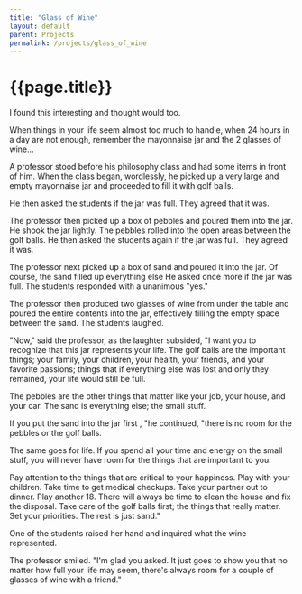 ```yaml
---
title: "Glass of Wine"
layout: default
parent: Projects
permalink: /projects/glass_of_wine
---
```

# {{page.title}}
I found this interesting and thought would too.

When things in your life seem almost too much to handle, when 24 hours in a day are not enough, remember the mayonnaise jar and the 2 glasses of wine...

A professor stood before his philosophy class and had some items in front of him.  When the class began, wordlessly, he picked up a very large and empty mayonnaise jar and proceeded to fill it with golf balls.

He then asked the students if the jar was full.  They agreed that it was.

The professor then picked up a box of pebbles and poured them into the jar.  He shook the jar lightly.  The pebbles rolled into the open areas between the golf balls.  He then asked the students again if the jar was full.  They agreed it was.

The professor next picked up a box of sand and poured it into the jar.  Of course, the sand filled up everything else He asked once more if the jar was full.  The students responded with a unanimous "yes."

The professor then produced two glasses of wine from under the table and poured the entire contents into the jar, effectively filling the empty space between the sand.  The students laughed.

"Now," said the professor, as the laughter subsided, "I want you to recognize that this jar represents your life.  The golf balls are the important things; your family, your children, your health, your friends, and your favorite passions; things that if everything else was lost and only they remained, your life would still be full.

The pebbles are the other things that matter like your job, your house, and your car.  The sand is everything else; the small stuff.

If you put the sand into the jar first , "he continued, "there is no room for the pebbles or the golf balls.

The same goes for life.  If you spend all your time and energy on the small stuff, you will never have
room for the things that are important to you.

Pay attention to the things that are critical to your happiness.  Play with your children.  Take time to get
medical checkups.  Take your partner out to dinner. Play another 18.  There will always be time to clean
the house and fix the disposal.  Take care of the golf balls first; the things that really matter.  Set your
priorities.  The rest is just sand."

One of the students raised her hand and inquired what the wine represented.

The professor smiled.  "I'm glad you asked.  It just goes to show you that no matter how full your life may seem, there's always room for a couple of glasses of wine with a friend."
